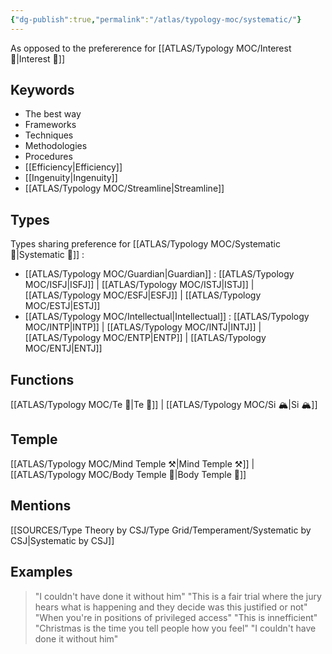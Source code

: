 ```yaml
---
{"dg-publish":true,"permalink":"/atlas/typology-moc/systematic/"}
---
```


As opposed to the prefererence for [[ATLAS/Typology MOC/Interest 🤝\|Interest 🤝]]

## Keywords 
- The best way 
- Frameworks
- Techniques
- Methodologies
- Procedures
- [[Efficiency\|Efficiency]]
- [[Ingenuity\|Ingenuity]]
- [[ATLAS/Typology MOC/Streamline\|Streamline]]

## Types 
Types sharing preference for [[ATLAS/Typology MOC/Systematic 🔧\|Systematic 🔧]] : 
- [[ATLAS/Typology MOC/Guardian\|Guardian]] : [[ATLAS/Typology MOC/ISFJ\|ISFJ]] | [[ATLAS/Typology MOC/ISTJ\|ISTJ]] | [[ATLAS/Typology MOC/ESFJ\|ESFJ]] | [[ATLAS/Typology MOC/ESTJ\|ESTJ]]
- [[ATLAS/Typology MOC/Intellectual\|Intellectual]] : [[ATLAS/Typology MOC/INTP\|INTP]] | [[ATLAS/Typology MOC/INTJ\|INTJ]] | [[ATLAS/Typology MOC/ENTP\|ENTP]] | [[ATLAS/Typology MOC/ENTJ\|ENTJ]] 

## Functions 
[[ATLAS/Typology MOC/Te 🏹\|Te 🏹]] | [[ATLAS/Typology MOC/Si 🏔️\|Si 🏔️]]

## Temple 
[[ATLAS/Typology MOC/Mind Temple ⚒️\|Mind Temple ⚒️]] | [[ATLAS/Typology MOC/Body Temple 🌳\|Body Temple 🌳]]

## Mentions
[[SOURCES/Type Theory by CSJ/Type Grid/Temperament/Systematic by CSJ\|Systematic by CSJ]]

## Examples
>"I couldn't have done it without him"
>"This is a fair trial where the jury hears what is happening and they decide was this justified or not"
>"When you're in positions of privileged access"
>"This is innefficient"
>"Christmas is the time you tell people how you feel"
>"I couldn't have done it without him"